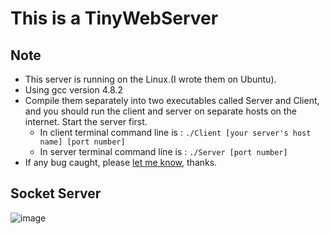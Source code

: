 # This is a TinyWebServer
## Note
- This server is running on the Linux.(I wrote them on Ubuntu).
- Using gcc version 4.8.2 
- Compile them separately into two executables called Server and Client, and you should run the client and server 
on separate hosts on the internet. Start the server first.
    - In client terminal command line is : `./Client [your server's host name] [port number]`
    - In server terminal command line is : `./Server [port number]`
- If any bug caught, please [let me know](https://github.com/Soyn/TinyWebServer/issues), thanks.

## Socket Server 
![image](scrrenshots/socket_client.gif)


